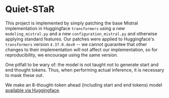 # Quiet-STaR

This project is implemented by simply patching the base Mistral implementation in Huggingface `transformers` using a new `modeling_mistral.py` and a new `configuration_mistral.py` and otherwise applying standard features. Our patches were applied to Huggingface's `transformers` version `4.37.0.dev0` -- we cannot guarantee that other changes to their implementation will not affect our implementation, so for reproducibility, we encourage using the same version.

One pitfall to be wary of: the model is not taught not to generate start and end thought tokens. Thus, when performing actual inference, it is necessary to mask these out.

We make an 8-thought-token ahead (including start and end tokens) model [available via Huggingface](https://huggingface.co/ezelikman/quietstar-8-ahead).
